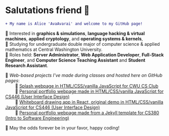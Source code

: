 # Salutations friend 🖖
```diff
+ My name is Alice 'AvaAvarai' and welcome to my GitHub page!
```
🔹 Interested in **graphics & simulations**, **language hacking & virtual machines**, **applied cryptology**, and **operating systems & kernels**,  
🔹 Studying for undergraduate double major of computer science & applied mathematics at Central Washington University.  
🔹 Roles held: **Server Administrator**, **Web Application Developer**, **Full-Stack Engineer**, and **Computer Science Teaching Assistant** and **Student Research Assistant**.  

🔹 *Web-based projects I've made during classes and hosted here on GitHub pages*:  
&nbsp;&nbsp;&nbsp;&nbsp;&nbsp;&nbsp;&nbsp;&nbsp;🔹 [Splash webpage in HTML/CSS/vanilla JavaScript for CWU CS Club](https://cwu-cs-club.github.io/club-webpage-splash/)  
&nbsp;&nbsp;&nbsp;&nbsp;&nbsp;&nbsp;&nbsp;&nbsp;🔹 [Personal portfolio webpage made in HTML/CSS/vanilla JavaScript for CS446 (User Interface Design)](https://avaavarai.github.io/cs446-portfolio-webpage/)  
&nbsp;&nbsp;&nbsp;&nbsp;&nbsp;&nbsp;&nbsp;&nbsp;🔹 [Whiteboard drawing app in React, original demo in HTML/CSS/vanilla JavaScript for CS446 (User Interface Design)](https://avaavarai.github.io/CS446_MapMaker/)  
&nbsp;&nbsp;&nbsp;&nbsp;&nbsp;&nbsp;&nbsp;&nbsp;🔹 [Personal portfolio webpage made from a Jekyll template for CS380 (Intro to Software Engineering)](https://avaavarai.github.io/AvaAvarai.github.io.CS380/)  

🎲 May the odds forever be in your favor, happy coding!
